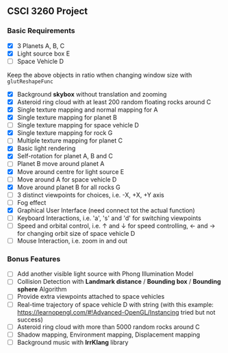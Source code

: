 ## CSCI 3260 Project

### Basic Requirements

* [x] 3 Planets A, B, C
* [x] Light source box E
* [ ] Space Vehicle D

Keep the above objects in ratio wthen changing window size with `glutReshapeFunc`

* [x] Background **skybox** without translation and zooming
* [x] Asteroid ring cloud with at least 200 random floating rocks around C
* [x] Single texture mapping and normal mapping for A
* [x] Single texture mapping for planet B
* [ ] Single texture mapping for space vehicle D
* [x] Single texture mapping for rock G
* [ ] Multiple texture mapping for planet C
* [x] Basic light rendering
* [x] Self-rotation for planet A, B and C
* [ ] Planet B move around planet A
* [x] Move around centre for light source E
* [ ] Move around A for space vehicle D
* [x] Move around planet B for all rocks G
* [ ] 3 distinct viewpoints for choices, i.e. -X, +X, +Y axis
* [ ] Fog effect
* [x] Graphical User Interface (need connect tot the actual function)
* [ ] Keyboard Interactions, i.e. 'a', 's' and 'd' for switching viewpoints
* [ ] Speed and orbital control, i.e. &uarr; and &darr; for speed controlling, &larr; and &rarr; for changing orbit size of space vehicle D
* [ ] Mouse Interaction, i.e. zoom in and out

### Bonus Features

* [ ] Add another visible light source with Phong Illumination Model
* [ ] Collision Detection with **Landmark distance** / **Bounding box** / **Bounding sphere** Algorithm
* [ ] Provide extra viewpoints attached to space vehicles
* [ ] Real-time trajectory of space vehicle D with string (with this example: https://learnopengl.com/#!Advanced-OpenGL/Instancing tried but not success)
* [ ] Asteroid ring cloud with more than 5000 random rocks around C
* [ ] Shadow mapping, Environment mapping, Displacement mapping
* [ ] Background music with **IrrKlang** library
